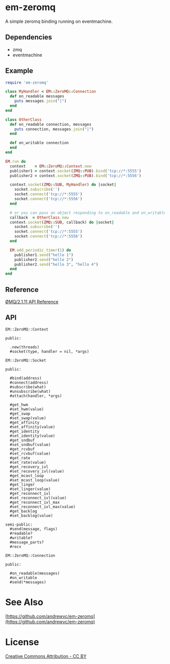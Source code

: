 # em-zeromq

A simple zeromq binding running on eventmachine.

## Dependencies

* zmq
* eventmachine

## Example

```ruby
require 'em-zeromq'

class MyHandler < EM::ZeroMQ::Connection
  def on_readable messages
    puts messages.join("|")
  end
end

class OtherClass
  def on_readable connection, messages
    puts connection, messages.join("|")
  end

  def on_writable connection
  end
end

EM.run do
  context    = EM::ZeroMQ::Context.new
  publisher1 = context.socket(ZMQ::PUB).bind('tcp://*:5555')
  publisher2 = context.socket(ZMQ::PUB).bind('tcp://*:5556')

  context.socket(ZMQ::SUB, MyHandler) do |socket|
    socket.subscribe('')
    socket.connect('tcp://*:5555')
    socket.connect('tcp://*:5556')
  end

  # or you can pass an object responding to on_readable and on_writable
  callback  = OtherClass.new
  context.socket(ZMQ::SUB, callback) do |socket|
    socket.subscribe('')
    socket.connect('tcp://*:5555')
    socket.connect('tcp://*:5556')
  end

  EM.add_periodic_timer(1) do
    publisher1.send("hello 1")
    publisher2.send("hello 2")
    publisher2.send("hello 3", "hello 4")
  end
end
```

## Reference
[ØMQ/2.1.11 API Reference](http://api.zeromq.org/)

## API

```
EM::ZeroMQ::Context

public:

  .new(threads)
  #socket(type, handler = nil, *args)

EM::ZeroMQ::Socket

public:

  #bind(address)
  #connect(address)
  #subscribe(what)
  #unsubscribe(what)
  #attach(handler, *args)

  #get_hwm
  #set_hwm(value)
  #get_swap
  #set_swap(value)
  #get_affinity
  #set_affinity(value)
  #get_identity
  #set_identity(value)
  #get_sndbuf
  #set_sndbuf(value)
  #get_rcvbuf
  #set_rcvbuf(value)
  #get_rate
  #set_rate(value)
  #get_recovery_ivl
  #set_recovery_ivl(value)
  #get_mcast_loop
  #set_mcast_loop(value)
  #get_linger
  #set_linger(value)
  #get_reconnect_ivl
  #set_reconnect_ivl(value)
  #get_reconnect_ivl_max
  #set_reconnect_ivl_max(value)
  #get_backlog
  #set_backlog(value)

semi-public:
  #send(message, flags)
  #readable?
  #writable?
  #message_parts?
  #recv

EM::ZeroMQ::Connection

public:

  #on_readable(messages)
  #on_writable
  #send(*messages)
```

# See Also
[https://github.com/andrewvc/em-zeromq](https://github.com/andrewvc/em-zeromq)

# License
[Creative Commons Attribution - CC BY](http://creativecommons.org/licenses/by/3.0)
